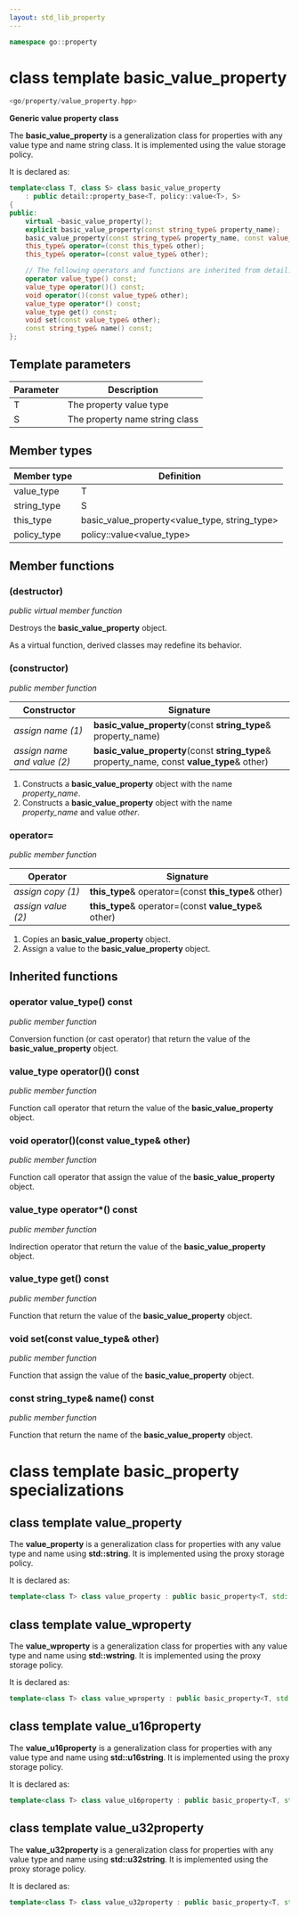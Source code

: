 ```yaml
---
layout: std_lib_property
---
```


```c++
namespace go::property
```

# class template basic_value_property

```c++
<go/property/value_property.hpp>
```

**Generic value property class**

The **basic_value_property** is a generalization class for properties with any value type
and name string class. It is implemented using the value storage policy.

It is declared as:

```c++
template<class T, class S> class basic_value_property
    : public detail::property_base<T, policy::value<T>, S>
{
public:
    virtual ~basic_value_property();
    explicit basic_value_property(const string_type& property_name);
    basic_value_property(const string_type& property_name, const value_type& other);
    this_type& operator=(const this_type& other);
    this_type& operator=(const value_type& other);

    // The following operators and functions are inherited from detail::property_base<T, policy::value<T>, S>
    operator value_type() const;
    value_type operator()() const;
    void operator()(const value_type& other);
    value_type operator*() const;
    value_type get() const;
    void set(const value_type& other);
    const string_type& name() const;
};
```

## Template parameters

Parameter | Description
-|-
T | The property value type
S | The property name string class

## Member types

Member type | Definition
-|-
value_type | T
string_type | S
this_type | basic_value_property<value_type, string_type>
policy_type | policy\::value<value_type>

## Member functions

### (destructor)

*public virtual member function*

Destroys the **basic_value_property** object.

As a virtual function, derived classes may redefine its behavior.

### (constructor)

*public member function*

Constructor | Signature
-|-
*assign name (1)* | **basic_value_property**(const **string_type**& property_name)
*assign name and value (2)* | **basic_value_property**(const **string_type**& property_name, const **value_type**& other)

1. Constructs a **basic_value_property** object with the name *property_name*.
2. Constructs a **basic_value_property** object with the name *property_name* and value *other*.

### operator=

*public member function*

Operator | Signature
-|-
*assign copy (1)* | **this_type**& operator=(const **this_type**& other)
*assign value (2)* | **this_type**& operator=(const **value_type**& other)

1. Copies an **basic_value_property** object.
2. Assign a value to the **basic_value_property** object.

## Inherited functions

### operator value_type() const

*public member function*

Conversion function (or cast operator) that return the value of the **basic_value_property** object.

### value_type operator()() const

*public member function*

Function call operator that return the value of the **basic_value_property** object.

### void operator()(const value_type& other)

*public member function*

Function call operator that assign the value of the **basic_value_property** object.

### value_type operator*() const

*public member function*

Indirection operator that return the value of the **basic_value_property** object.

### value_type get() const

*public member function*

Function that return the value of the **basic_value_property** object.

### void set(const value_type& other)

*public member function*

Function that assign the value of the **basic_value_property** object.

### const string_type& name() const

*public member function*

Function that return the name of the **basic_value_property** object.

# class template basic_property specializations

## class template value_property

The **value_property** is a generalization class for properties with any value type and name
using **std::string**. It is implemented using the proxy storage policy.

It is declared as:

```c++
template<class T> class value_property : public basic_property<T, std::string>;
```

## class template value_wproperty

The **value_wproperty** is a generalization class for properties with any value type and name
using **std::wstring**. It is implemented using the proxy storage policy.

It is declared as:

```c++
template<class T> class value_wproperty : public basic_property<T, std::wstring>;
```

## class template value_u16property

The **value_u16property** is a generalization class for properties with any value type and name
using **std::u16string**. It is implemented using the proxy storage policy.

It is declared as:

```c++
template<class T> class value_u16property : public basic_property<T, std::u16string>;
```

## class template value_u32property

The **value_u32property** is a generalization class for properties with any value type and name
using **std::u32string**. It is implemented using the proxy storage policy.

It is declared as:

```c++
template<class T> class value_u32property : public basic_property<T, std::u32string>;
```

